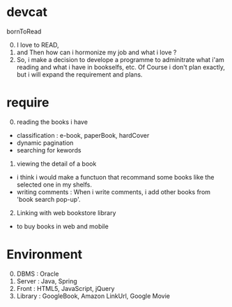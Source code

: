 # devcat
bornToRead

0. I love to READ,
1. and Then how can i hormonize my job and what i love ? 
2. So, i make a decision to develope a programme to adminitrate what i'am reading and what i have in bookselfs, etc. 
Of Course i don't plan exactly, but i will expand the requirement and plans. 


# require 
0. reading the books i have 
  - classification : e-book, paperBook, hardCover 
  - dynamic pagination 
  - searching for kewords 
1. viewing the detail of a book
  - i think i would make a functuon that recommand some books like the selected one in my shelfs.
  - writing comments
      : When i write comments, i add other books from 'book search pop-up'. 
2. Linking with web bookstore library 
  - to buy books in web and mobile
  
  
  # Environment
  0. DBMS    : Oracle 
  1. Server  : Java, Spring 
  2. Front   : HTML5, JavaScript, jQuery 
  3. Library : GoogleBook, Amazon LinkUrl, Google Movie
  
